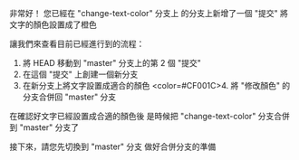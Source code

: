 非常好！
您已經在 "change-text-color" 分支上 的分支上新增了一個 "提交" 
將文字的顏色設置成了橙色

讓我們來查看目前已經進行到的流程：
1. 將 HEAD 移動到 "master" 分支上的第 2 個 "提交"
2. 在這個 "提交" 上創建一個新分支
3. 在新分支上將文字設置成適合的顏色
<color=#CF001C>4. 將 "修改顏色" 的分支合併回 "master" 分支</color>
   
在確認好文字已經設置成合適的顏色後
是時候把 "change-text-color" 分支合併到 "master" 分支了

接下來，請您先切換到 "master" 分支
做好合併分支的準備


